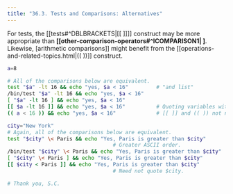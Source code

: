 ```yaml
---
title: "36.3. Tests and Comparisons: Alternatives"
---
```


For tests, the [[tests#^DBLBRACKETS|[[ ]]]] construct may be more appropriate than **[[other-comparison-operators#^ICOMPARISON1| ]**. Likewise, [arithmetic comparisons]] might benefit from the [[operations-and-related-topics.html|(( ))]] construct.

```bash
a=8

# All of the comparisons below are equivalent.
test "$a" -lt 16 && echo "yes, $a < 16"         # "and list"
/bin/test "$a" -lt 16 && echo "yes, $a < 16" 
[ "$a" -lt 16 ] && echo "yes, $a < 16" 
[[ $a -lt 16 ]] && echo "yes, $a < 16"          # Quoting variables within
(( a < 16 )) && echo "yes, $a < 16"             # [[ ]] and (( )) not necessary.

city="New York"
# Again, all of the comparisons below are equivalent.
test "$city" \< Paris && echo "Yes, Paris is greater than $city"
                                  # Greater ASCII order.
/bin/test "$city" \< Paris && echo "Yes, Paris is greater than $city" 
[ "$city" \< Paris ] && echo "Yes, Paris is greater than $city" 
[[ $city < Paris ]] && echo "Yes, Paris is greater than $city"
                                  # Need not quote $city.

# Thank you, S.C.
```
